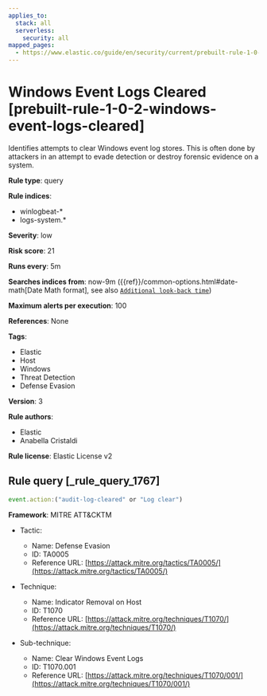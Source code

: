```yaml
---
applies_to:
  stack: all
  serverless:
    security: all
mapped_pages:
  - https://www.elastic.co/guide/en/security/current/prebuilt-rule-1-0-2-windows-event-logs-cleared.html
---
```


# Windows Event Logs Cleared [prebuilt-rule-1-0-2-windows-event-logs-cleared]

Identifies attempts to clear Windows event log stores. This is often done by attackers in an attempt to evade detection or destroy forensic evidence on a system.

**Rule type**: query

**Rule indices**:

* winlogbeat-*
* logs-system.*

**Severity**: low

**Risk score**: 21

**Runs every**: 5m

**Searches indices from**: now-9m ({{ref}}/common-options.html#date-math[Date Math format], see also [`Additional look-back time`](docs-content://solutions/security/detect-and-alert/create-detection-rule.md#rule-schedule))

**Maximum alerts per execution**: 100

**References**: None

**Tags**:

* Elastic
* Host
* Windows
* Threat Detection
* Defense Evasion

**Version**: 3

**Rule authors**:

* Elastic
* Anabella Cristaldi

**Rule license**: Elastic License v2

## Rule query [_rule_query_1767]

```js
event.action:("audit-log-cleared" or "Log clear")
```

**Framework**: MITRE ATT&CKTM

* Tactic:

    * Name: Defense Evasion
    * ID: TA0005
    * Reference URL: [https://attack.mitre.org/tactics/TA0005/](https://attack.mitre.org/tactics/TA0005/)

* Technique:

    * Name: Indicator Removal on Host
    * ID: T1070
    * Reference URL: [https://attack.mitre.org/techniques/T1070/](https://attack.mitre.org/techniques/T1070/)

* Sub-technique:

    * Name: Clear Windows Event Logs
    * ID: T1070.001
    * Reference URL: [https://attack.mitre.org/techniques/T1070/001/](https://attack.mitre.org/techniques/T1070/001/)



